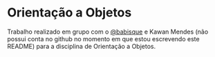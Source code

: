 # Orientação a Objetos
Trabalho realizado em grupo com o <a href="http://github.com/babisque" target="_blank">@babisque</a> e Kawan Mendes (não possui conta no github no momento em que estou escrevendo este README) para a disciplina de Orientação a Objetos.